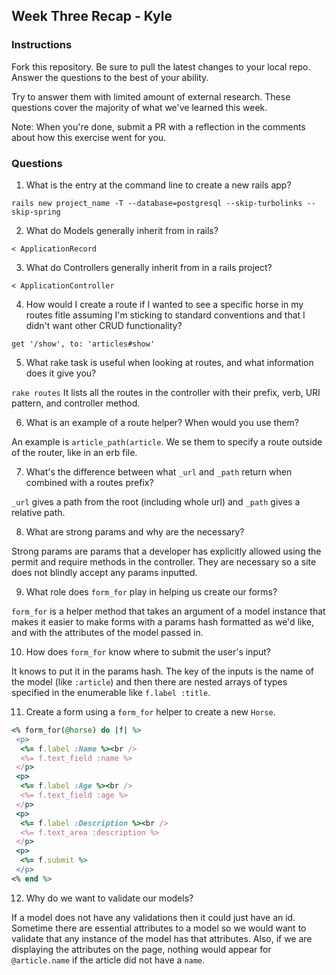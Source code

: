 ## Week Three Recap - Kyle

### Instructions
Fork this repository. Be sure to pull the latest changes to your local repo. Answer the questions to the best of your ability.

Try to answer them with limited amount of external research. These questions cover the majority of what we've learned this week.

Note: When you're done, submit a PR with a reflection in the comments about how this exercise went for you.

### Questions

1. What is the entry at the command line to create a new rails app?

 `rails new project_name -T --database=postgresql --skip-turbolinks --skip-spring`

2. What do Models generally inherit from in rails?

 `< ApplicationRecord`

3. What do Controllers generally inherit from in a rails project?

 `< ApplicationController`

4. How would I create a route if I wanted to see a specific horse in my routes fitle assuming I'm sticking to standard conventions and that I didn't want other CRUD functionality?

 `get '/show', to: 'articles#show'`
 
5. What rake task is useful when looking at routes, and what information does it give you?

 `rake routes`
 It lists all the routes in the controller with their prefix, verb, URI pattern, and controller method.

6. What is an example of a route helper? When would you use them?

 An example is `article_path(article`. We se them to specify a route outside of the router, like in an erb file.

7. What's the difference between what `_url` and `_path` return when combined with a routes prefix?

 `_url` gives a path from the root (including whole url) and `_path` gives a relative path.

8. What are strong params and why are the necessary?

 Strong params are params that a developer has explicitly allowed using the permit and require methods in the controller. They are necessary so a site does not blindly accept any params inputted.
 
9. What role does `form_for` play in helping us create our forms?

 `form_for` is a helper method that takes an argument of a model instance that makes it easier to make forms with a params hash formatted as we'd like, and with the attributes of the model passed in.
 
10. How does `form_for` know where to submit the user's input?

 It knows to put it in the params hash. The key of the inputs is the name of the model (like `:article`) and then there are nested arrays of types specified in the enumerable like  `f.label :title`.
 
 
11. Create a form using a `form_for` helper to create a new `Horse`.

 ```ruby
 <% form_for(@horse) do |f| %>
  <p>
   <%= f.label :Name %><br />
   <%= f.text_field :name %>
  </p>
  <p>
   <%= f.label :Age %><br />
   <%= f.text_field :age %>
  </p>
  <p>
   <%= f.label :Description %><br />
   <%= f.text_area :description %>
  </p>
  <p>
   <%= f.submit %>
  </p>
 <% end %>
 ```
 
12. Why do we want to validate our models?

 If a model does not have any validations then it could just have an id. Sometime there are essential attributes to a model so we would want to validate that any instance of the model has that attributes. Also, if we are displaying the attributes on the page, nothing would appear for `@article.name` if the article did not have a `name`.
